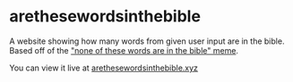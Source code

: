 # arethesewordsinthebible

A website showing how many words from given user input are in the bible. Based off of the ["none of these words are in the bible" meme](https://knowyourmeme.com/memes/none-of-these-words-are-in-the-bible).

You can view it live at [arethesewordsinthebible.xyz](https://arethesewordsinthebible.xyz)